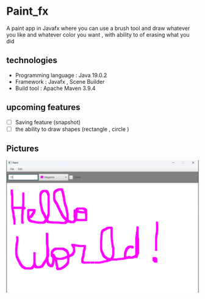# Paint_fx
A paint app in Javafx where you can use a brush tool and draw whatever you like and whatever color you want ,  with ability to of erasing  what you did 

## technologies 

- Programming language : Java 19.0.2 
- Framework : Javafx , Scene Builder 
- Build tool : Apache Maven 3.9.4 

## upcoming features 

- [ ] Saving feature (snapshot) 
- [ ] the ability to draw shapes (rectangle , circle )

## Pictures 


![second_poc ](hello_worldpaintfxpng.png)



